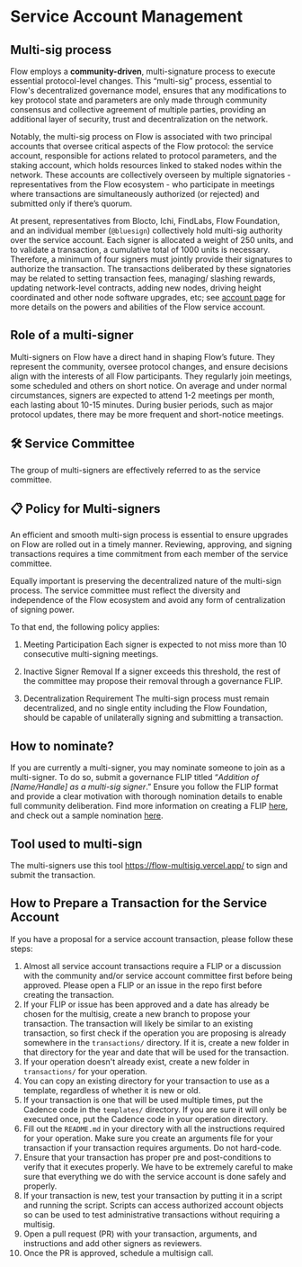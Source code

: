 # Service Account Management

## Multi-sig process

Flow employs a **community-driven**, multi-signature process to execute essential protocol-level changes. This “multi-sig” process, essential to Flow's decentralized governance model, ensures that any modifications to key protocol state and parameters are only made through community consensus and collective agreement of multiple parties, providing an additional layer of security, trust and decentralization on the network.

Notably, the multi-sig process on Flow is associated with two principal accounts that oversee critical aspects of the Flow protocol: the service account, responsible for actions related to protocol parameters, and the staking account, which holds resources linked to staked nodes within the network. These accounts are collectively overseen by multiple signatories - representatives from the Flow ecosystem - who participate in meetings where transactions are simultaneously authorized (or rejected) and submitted only if there’s quorum. 

At present, representatives from Blocto, Ichi, FindLabs, Flow Foundation, and an individual member (`@bluesign`) collectively hold multi-sig authority over the service account. Each signer is allocated a weight of 250 units, and to validate a transaction, a cumulative total of 1000 units is necessary. Therefore, a minimum of four signers must jointly provide their signatures to authorize the transaction. The transactions deliberated by these signatories may be related to setting transaction fees, managing/ slashing rewards, updating network-level contracts, adding new nodes, driving height coordinated and other node software upgrades, etc; see [account page](https://developers.flow.com/build/basics/accounts#service-accounts) for more details on the powers and abilities of the Flow service account.

## Role of a multi-signer

Multi-signers on Flow have a direct hand in shaping Flow’s future. They represent the community, oversee protocol changes, and ensure decisions align with the interests of all Flow participants. They regularly join meetings, some scheduled and others on short notice. On average and under normal circumstances, signers are expected to attend 1-2 meetings per month, each lasting about 10-15 minutes. During busier periods, such as major protocol updates, there may be more frequent and short-notice meetings.

## 🛠️ Service Committee
The group of multi-signers are effectively referred to as the service committee.

## 📋 Policy for Multi-signers
An efficient and smooth multi-sign process is essential to ensure upgrades on Flow are rolled out in a timely manner. Reviewing, approving, and signing transactions requires a time commitment from each member of the service committee.

Equally important is preserving the decentralized nature of the multi-sign process. The service committee must reflect the diversity and independence of the Flow ecosystem and avoid any form of centralization of signing power.

To that end, the following policy applies:

1. Meeting Participation
Each signer is expected to not miss more than 10 consecutive multi-signing meetings.

2. Inactive Signer Removal
If a signer exceeds this threshold, the rest of the committee may propose their removal through a governance FLIP.

3. Decentralization Requirement
The multi-sign process must remain decentralized, and no single entity including the Flow Foundation, should be capable of unilaterally signing and submitting a transaction.

## How to nominate?

If you are currently a multi-signer, you may nominate someone to join as a multi-signer. To do so, submit a governance FLIP titled “*Addition of [Name/Handle] as a multi-sig signer*.” Ensure you follow the FLIP format and provide a clear motivation with thorough nomination details to enable full community deliberation. Find more information on creating a FLIP [here](https://github.com/onflow/flips/tree/main), and check out a sample nomination [here](https://github.com/onflow/flips/blob/main/governance/20231005-Adding-bluesign-as-multi-sig.md).

## Tool used to multi-sign
The multi-signers use this tool https://flow-multisig.vercel.app/ to sign and submit the transaction.

## How to Prepare a Transaction for the Service Account

If you have a proposal for a service account transaction, please follow these steps:

1. Almost all service account transactions require a FLIP or a discussion
   with the community and/or service account committee first 
   before being approved. Please open a FLIP or an issue
   in the repo first before creating the transaction.
2. If your FLIP or issue has been approved and a date
   has already be chosen for the multisig, create a new branch to propose
   your transaction. The transaction will likely be similar
   to an existing transaction, so first check if the operation
   you are proposing is already somewhere in the `transactions/` directory.
   If it is, create a new folder in that directory for the year and date
   that will be used for the transaction.
3. If your operation doesn't already exist, create a new folder
   in `transactions/` for your operation.
4. You can copy an existing directory for your transaction to use as a template,
   regardless of whether it is new or old.
5. If your transaction is one that will be used multiple times,
   put the Cadence code in the `templates/` directory. If you are sure
   it will only be executed once, put the Cadence code in your operation directory.
6. Fill out the `README.md` in your directory with all the instructions required
   for your operation. Make sure you create an arguments file for your transaction if your transaction requires arguments. Do not hard-code.
7. Ensure that your transaction has proper pre and post-conditions to verify
   that it executes properly. We have to be extremely careful to make sure
   that everything we do with the service account is done safely and properly.
8. If your transaction is new, test your transaction by putting it in a script
   and running the script. Scripts can access authorized account objects
   so can be used to test administrative transactions without requiring a multisig.
9. Open a pull request (PR) with your transaction, arguments, and instructions and add other signers as reviewers.
10. Once the PR is approved, schedule a multisign call.
